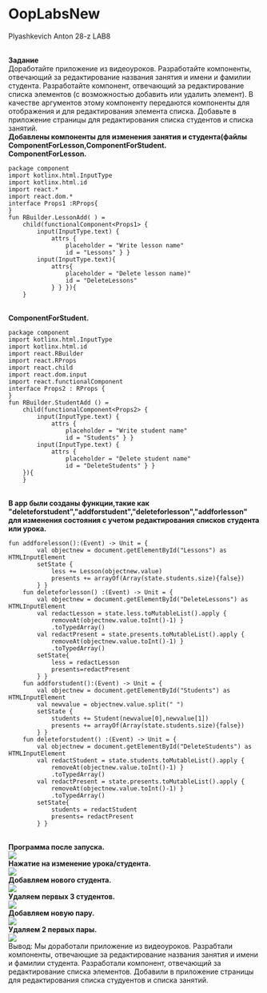 # OopLabsNew
Plyashkevich Anton 28-z
LAB8

<br>**Задание**
<br>Доработайте приложение из видеоуроков. Разработайте компоненты, отвечающий за редактирование названия занятия и имени и фамилии студента. Разработайте компонент, отвечающий за редактирование списка элементов (с возможностью добавить или удалить элемент). В качестве аргументов этому компоненту передаются компоненты для отображения и для редактирования элемента списка. Добавьте в приложение страницы для редактирования списка студентов и списка занятий. 
<br>**Добавлены компоненты для изменения занятия и студента(файлы ComponentForLesson,ComponentForStudent.**
<br>**СomponentForLesson.**
```
package component
import kotlinx.html.InputType
import kotlinx.html.id
import react.*
import react.dom.*
interface Props1 :RProps{
}
fun RBuilder.LessonAdd( ) =
    child(functionalComponent<Props1> {
        input(InputType.text) {
            attrs {
                placeholder = "Write lesson name"
                id = "Lessons" } }
        input(InputType.text){
            attrs{
                placeholder = "Delete lesson name)"
                id = "DeleteLessons"
            } } }){
    }
```   
<br>**ComponentForStudent.**
```
package component
import kotlinx.html.InputType
import kotlinx.html.id
import react.RBuilder
import react.RProps
import react.child
import react.dom.input
import react.functionalComponent
interface Props2 : RProps {
}
fun RBuilder.StudentAdd () =
    child(functionalComponent<Props2> {
        input(InputType.text) {
            attrs {
                placeholder = "Write student name"
                id = "Students" } }
        input(InputType.text) {
            attrs {
                placeholder = "Delete student name"
                id = "DeleteStudents" } }
    }){
    }
 ```
<br>**В app были созданы функции,такие как "deleteforstudent","addforstudent","deleteforlesson","addforlesson" для изменения состояния с учетом редактирования списков студента или урока.**
```
fun addforelesson():(Event) -> Unit = {
        val objectnew = document.getElementById("Lessons") as HTMLInputElement
        setState {
            less += Lesson(objectnew.value)
            presents += arrayOf(Array(state.students.size){false})
        } }
    fun deleteforlesson() :(Event) -> Unit = {
        val objectnew = document.getElementById("DeleteLessons") as HTMLInputElement
        val redactLesson = state.less.toMutableList().apply {
            removeAt(objectnew.value.toInt()-1) }
            .toTypedArray()
        val redactPresent = state.presents.toMutableList().apply {
            removeAt(objectnew.value.toInt()-1) }
            .toTypedArray()
        setState{
            less = redactLesson
            presents=redactPresent
        } }
    fun addforstudent():(Event) -> Unit = {
        val objectnew = document.getElementById("Students") as HTMLInputElement
        val newvalue = objectnew.value.split(" ")
        setState {
            students += Student(newvalue[0],newvalue[1])
            presents += arrayOf(Array(state.students.size){false})
        } }
    fun deleteforstudent() :(Event) -> Unit = {
        val objectnew = document.getElementById("DeleteStudents") as HTMLInputElement
        val redactStudent = state.students.toMutableList().apply {
            removeAt(objectnew.value.toInt()-1) }
            .toTypedArray()
        val redactPresent = state.presents.toMutableList().apply {
            removeAt(objectnew.value.toInt()-1) }
            .toTypedArray()
        setState{
            students = redactStudent
            presents= redactPresent
        } }
```
<br>**Программа после запуска.**
<br><img src=https://cdn.discordapp.com/attachments/407510344509030400/706215821994885142/unknown.png>
<br>**Нажатие на изменение урока/студента.**
<br><img src=https://cdn.discordapp.com/attachments/407510344509030400/706216664726896710/unknown.png>
<br>**Добавляем нового студента.**
<br><img src=https://cdn.discordapp.com/attachments/407510344509030400/706217042088558672/unknown.png>
<br>**Удаляем первых 3 студентов.**
<br><img src=https://cdn.discordapp.com/attachments/407510344509030400/706217134388150312/unknown.png>
<br>**Добавляем новую пару.**
<br><img src=https://cdn.discordapp.com/attachments/407510344509030400/706217353536471110/unknown.png>
<br>**Удаляем 2 первых пары.**
<br><img src=https://cdn.discordapp.com/attachments/407510344509030400/706219236821041162/unknown.png>
<br> Вывод: Мы доработали приложение из видеоуроков. Разрабтали компоненты, отвечающие за редактирование названия занятия и имени и фамилии студента. Разработали компонент, отвечающий за редактирование списка элементов. Добавили в приложение страницы для редактирования списка студуентов и списка занятий.
    
